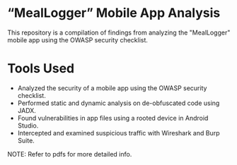 # “MealLogger” Mobile App Analysis 

This repository is a compilation of findings from analyzing the "MealLogger" mobile app using the OWASP security checklist.

# Tools Used
- Analyzed the security of a mobile app using the OWASP security checklist.
- Performed static and dynamic analysis on de-obfuscated code using JADX.
- Found vulnerabilities in app files using a rooted device in Android Studio.
- Intercepted and examined suspicious traffic with Wireshark and Burp Suite.

NOTE: Refer to pdfs for more detailed info.
